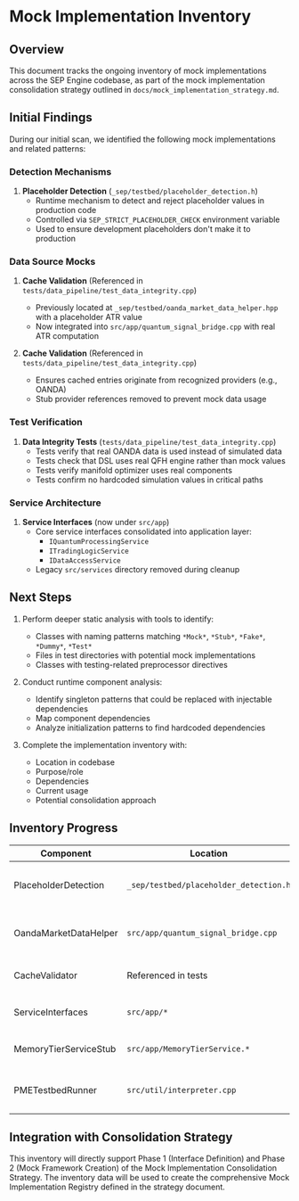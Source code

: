 # Mock Implementation Inventory

## Overview

This document tracks the ongoing inventory of mock implementations across the SEP Engine codebase, as part of the mock implementation consolidation strategy outlined in `docs/mock_implementation_strategy.md`.

## Initial Findings

During our initial scan, we identified the following mock implementations and related patterns:

### Detection Mechanisms

1. **Placeholder Detection** (`_sep/testbed/placeholder_detection.h`)
   - Runtime mechanism to detect and reject placeholder values in production code
   - Controlled via `SEP_STRICT_PLACEHOLDER_CHECK` environment variable
   - Used to ensure development placeholders don't make it to production

### Data Source Mocks

1. **Cache Validation** (Referenced in `tests/data_pipeline/test_data_integrity.cpp`)
   - Previously located at `_sep/testbed/oanda_market_data_helper.hpp` with a placeholder ATR value
   - Now integrated into `src/app/quantum_signal_bridge.cpp` with real ATR computation

2. **Cache Validation** (Referenced in `tests/data_pipeline/test_data_integrity.cpp`)
   - Ensures cached entries originate from recognized providers (e.g., OANDA)
   - Stub provider references removed to prevent mock data usage

### Test Verification

1. **Data Integrity Tests** (`tests/data_pipeline/test_data_integrity.cpp`)
   - Tests verify that real OANDA data is used instead of simulated data
   - Tests check that DSL uses real QFH engine rather than mock values
   - Tests verify manifold optimizer uses real components
   - Tests confirm no hardcoded simulation values in critical paths

### Service Architecture

1. **Service Interfaces** (now under `src/app`)
   - Core service interfaces consolidated into application layer:
     - `IQuantumProcessingService`
     - `ITradingLogicService`
     - `IDataAccessService`
   - Legacy `src/services` directory removed during cleanup

## Next Steps

1. Perform deeper static analysis with tools to identify:
   - Classes with naming patterns matching `*Mock*`, `*Stub*`, `*Fake*`, `*Dummy*`, `*Test*`
   - Files in test directories with potential mock implementations
   - Classes with testing-related preprocessor directives

2. Conduct runtime component analysis:
   - Identify singleton patterns that could be replaced with injectable dependencies
   - Map component dependencies
   - Analyze initialization patterns to find hardcoded dependencies

3. Complete the implementation inventory with:
   - Location in codebase
   - Purpose/role
   - Dependencies
   - Current usage
   - Potential consolidation approach

## Inventory Progress

| Component | Location | Type | Purpose | Status |
|-----------|----------|------|---------|--------|
| PlaceholderDetection | `_sep/testbed/placeholder_detection.h` | Utility | Detect placeholder values in production | Identified |
| OandaMarketDataHelper | `src/app/quantum_signal_bridge.cpp` | Helper | Fetches OANDA data with ATR calculation | Resolved |
| CacheValidator | Referenced in tests | Validation | Validate real data providers | Updated |
| ServiceInterfaces | `src/app/*` | Interface | Define service contracts | Consolidated |
| MemoryTierServiceStub | `src/app/MemoryTierService.*` | Service | Mock memory tier management | Removed |
| PMETestbedRunner | `src/util/interpreter.cpp` | DSL builtin | Routes PME analysis through `_sep/testbed` | Updated |

## Integration with Consolidation Strategy

This inventory will directly support Phase 1 (Interface Definition) and Phase 2 (Mock Framework Creation) of the Mock Implementation Consolidation Strategy. The inventory data will be used to create the comprehensive Mock Implementation Registry defined in the strategy document.